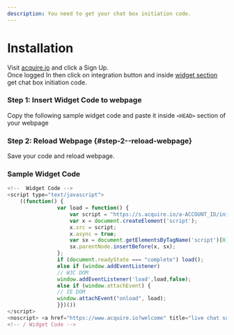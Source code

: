 ```yaml
---
description: You need to get your chat box initiation code.
---
```


# Installation

Visit [acquire.io](https://www.acquire.io/) and click a Sign Up.  
Once logged In then click on integration button and inside [widget section ](https://www.acquire.io/)get chat box initiation code.

### Step 1: Insert Widget Code to webpage

Copy the following sample widget code and paste it inside `<HEAD>` section of your webpage

### Step 2: Reload Webpage {#step-2--reload-webpage}

Save your code and reload webpage.

### Sample Widget Code

```javascript
<!--  Widget Code -->
<script type="text/javascript">
    ((function() {
                var load = function() {
                    var script = "https://s.acquire.io/a-ACCOUNT_ID/init.js";
                    var x = document.createElement('script');
                    x.src = script;
                    x.async = true;
                    var sx = document.getElementsByTagName('script')[0];
                    sx.parentNode.insertBefore(x, sx);
                };
                if (document.readyState === "complete") load();
                else if (window.addEventListener) 
                // W3C DOM                    
                window.addEventListener('load',load,false);                
                else if (window.attachEvent) { 
                // IE DOM                    
                window.attachEvent("onload", load);                
                }})())
</script> 
<noscript> <a href="https://www.acquire.io?welcome" title="live chat software">Acquire </a> </noscript>
<!-- / Widget Code -->
```

